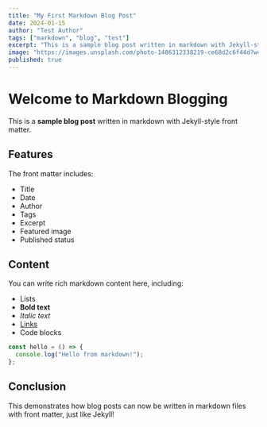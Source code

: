 ```yaml
---
title: "My First Markdown Blog Post"
date: 2024-01-15
author: "Test Author"
tags: ["markdown", "blog", "test"]
excerpt: "This is a sample blog post written in markdown with Jekyll-style front matter."
image: "https://images.unsplash.com/photo-1486312338219-ce68d2c6f44d?w=400&h=400&fit=crop&crop=center"
published: true
---
```


# Welcome to Markdown Blogging

This is a **sample blog post** written in markdown with Jekyll-style front matter. 

## Features

The front matter includes:
- Title
- Date
- Author
- Tags
- Excerpt
- Featured image
- Published status

## Content

You can write rich markdown content here, including:

- Lists
- **Bold text**
- *Italic text*
- [Links](https://example.com)
- Code blocks

```javascript
const hello = () => {
  console.log("Hello from markdown!");
};
```

## Conclusion

This demonstrates how blog posts can now be written in markdown files with front matter, just like Jekyll!